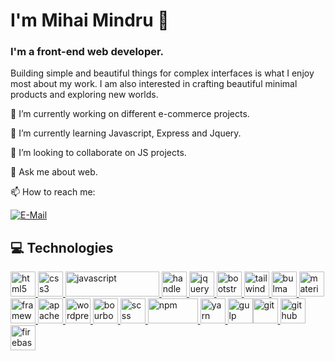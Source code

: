 # I'm Mihai Mindru 👋

### I'm a front-end web developer.

Building simple and beautiful things for complex interfaces is what I enjoy most about my work. I am also interested in crafting beautiful minimal products and exploring new worlds.

🔭 I’m currently working on different e-commerce projects.

🌱 I’m currently learning Javascript, Express and Jquery.

👯 I’m looking to collaborate on JS projects.

💬 Ask me about web.

📫 How to reach me:

[![E-Mail](https://img.shields.io/badge/--email?label=E-mail&logo=Gmail&style=social)](mailto:mihai6398@gmail.com)
## :computer: Technologies
<p align="center">

<a href="https://www.w3.org/html/" target="_blank"> <img src="https://www.vectorlogo.zone/logos/w3_html5/w3_html5-icon.svg" alt="html5" width="40" height="40"/></a><a href="https://www.w3schools.com/css/" target="_blank"> <img src="https://cdn.svgporn.com/logos/css-3.svg" alt="css3" width="40" height="40"/> </a> <a href="https://developer.mozilla.org/en-US/docs/Web/JavaScript" target="_blank"> <img src="https://www.vectorlogo.zone/logos/javascript/javascript-horizontal.svg" alt="javascript" width="150" height="40"/> <a href="https://handlebarsjs.com/" target="_blank"> <img src="https://www.vectorlogo.zone/logos/handlebarsjs/handlebarsjs-icon.svg" alt="handlebars" width="40" height="40"/> </a> <a href="https://jquery.com/" target="_blank"> <img src="https://www.vectorlogo.zone/logos/jquery/jquery-icon.svg" alt="jquery" width="40" height="40"/></a><a href="https://getbootstrap.com/" target="_blank"> <img src="https://www.vectorlogo.zone/logos/getbootstrap/getbootstrap-icon.svg" alt="bootstrap" width="40" height="40"/></a><a href="https://tailwindcss.com/" target="_blank"> <img src="https://www.vectorlogo.zone/logos/tailwindcss/tailwindcss-icon.svg" alt="tailwind" width="40" height="40"/></a><a href="https://bulma.io/" target="_blank"> <img src="https://cdn.svgporn.com/logos/bulma.svg" alt="bulma" width="40" height="40"/></a><a href="https://materializecss.com/" target="_blank"> <img src="https://cdn.svgporn.com/logos/materializecss.svg" alt="materializecss" width="40" height="40"/></a><a href="https://framework7.io/" target="_blank"> <img src="https://cdn.svgporn.com/logos/framework7.svg" alt="framework7" width="40" height="40"/></a><a href="https://cordova.apache.org/" target="_blank"> <img src="https://www.vectorlogo.zone/logos/apache_cordova/apache_cordova-icon.svg" alt="apachecordova" width="40" height="40"/></a><a href="https://wordpress.org/" target="_blank"> <img src="https://www.vectorlogo.zone/logos/wordpress/wordpress-icon.svg" alt="wordpress" width="40" height="40"/></a><a href="https://www.bourbon.io/" target="_blank"> <img src="https://cdn.svgporn.com/logos/bourbon.svg" alt="bourbon" width="40" height="40"/></a><a href="https://sass-lang.com/" target="_blank"> <img src="https://www.vectorlogo.zone/logos/sass-lang/sass-lang-icon.svg" alt="scss" width="40" height="40"/></a><a href="https://www.npmjs.com/" target="_blank"> <img src="https://www.vectorlogo.zone/logos/npmjs/npmjs-ar21.svg" alt="npm" width="80" height="40"/></a><a href="https://yarnpkg.com/" target="_blank"> <img src="https://www.vectorlogo.zone/logos/yarnpkg/yarnpkg-icon.svg" alt="yarn" width="40" height="40"/></a><a href="https://gulpjs.com/" target="_blank"> <img src="https://img.icons8.com/win10/E74C3C/gulp.png" alt="gulp" width="40" height="40"/></a><img src="https://www.vectorlogo.zone/logos/git-scm/git-scm-icon.svg" alt="git" width="40" height="40"/></a><a href="https://github.com/" target="_blank"> <img src="https://www.vectorlogo.zone/logos/github/github-tile.svg" alt="github" width="40" height="40"/></a><a href="https://firebase.google.com/" target="_blank"> <img src="https://www.vectorlogo.zone/logos/firebase/firebase-icon.svg" alt="firebase" width="40" height="40"/></a>
</p>
